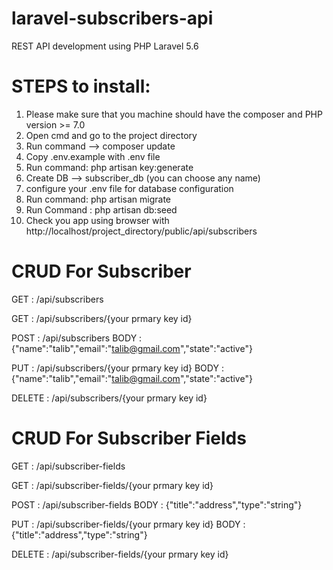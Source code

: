 # laravel-subscribers-api
REST API development using PHP Laravel 5.6

# STEPS to install:

1. Please make sure that you machine should have the composer and PHP version >= 7.0 
2. Open cmd and go to the project directory 
3. Run command --> composer update
4. Copy .env.example with .env file 
5. Run command:  php artisan key:generate
6. Create DB --> subscriber_db (you can choose any name)
7. configure your .env file for database configuration 
8. Run command: php artisan migrate
9. Run Command : php artisan db:seed
10. Check you app using browser with http://localhost/project_directory/public/api/subscribers


# CRUD For Subscriber

GET : /api/subscribers

GET : /api/subscribers/{your prmary key id}

POST : /api/subscribers
BODY : {"name":"talib","email":"talib@gmail.com","state":"active"}

PUT : /api/subscribers/{your prmary key id}
BODY : {"name":"talib","email":"talib@gmail.com","state":"active"}

DELETE : /api/subscribers/{your prmary key id}




# CRUD For Subscriber Fields

GET : /api/subscriber-fields

GET : /api/subscriber-fields/{your prmary key id}

POST : /api/subscriber-fields
BODY : {"title":"address","type":"string"}

PUT : /api/subscriber-fields/{your prmary key id}
BODY : {"title":"address","type":"string"}

DELETE : /api/subscriber-fields/{your prmary key id}

